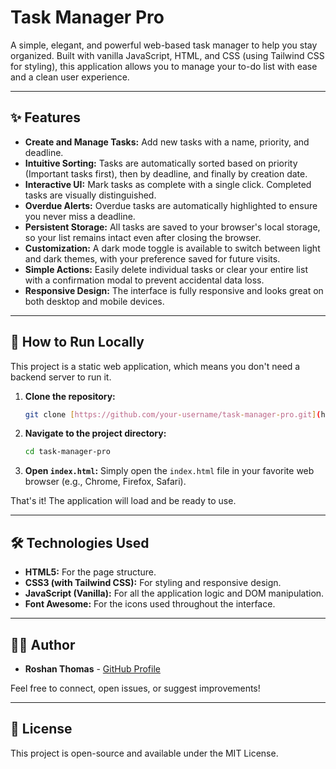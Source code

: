 # Task Manager Pro

A simple, elegant, and powerful web-based task manager to help you stay organized. Built with vanilla JavaScript, HTML, and CSS (using Tailwind CSS for styling), this application allows you to manage your to-do list with ease and a clean user experience.

---

## ✨ Features

* **Create and Manage Tasks:** Add new tasks with a name, priority, and deadline.
* **Intuitive Sorting:** Tasks are automatically sorted based on priority (Important tasks first), then by deadline, and finally by creation date.
* **Interactive UI:** Mark tasks as complete with a single click. Completed tasks are visually distinguished.
* **Overdue Alerts:** Overdue tasks are automatically highlighted to ensure you never miss a deadline.
* **Persistent Storage:** All tasks are saved to your browser's local storage, so your list remains intact even after closing the browser.
* **Customization:** A dark mode toggle is available to switch between light and dark themes, with your preference saved for future visits.
* **Simple Actions:** Easily delete individual tasks or clear your entire list with a confirmation modal to prevent accidental data loss.
* **Responsive Design:** The interface is fully responsive and looks great on both desktop and mobile devices.

---

## 🚀 How to Run Locally

This project is a static web application, which means you don't need a backend server to run it.

1.  **Clone the repository:**
    ```bash
    git clone [https://github.com/your-username/task-manager-pro.git](https://github.com/your-username/task-manager-pro.git)
    ```
2.  **Navigate to the project directory:**
    ```bash
    cd task-manager-pro
    ```
3.  **Open `index.html`:** Simply open the `index.html` file in your favorite web browser (e.g., Chrome, Firefox, Safari).

That's it! The application will load and be ready to use.

---

## 🛠️ Technologies Used

* **HTML5:** For the page structure.
* **CSS3 (with Tailwind CSS):** For styling and responsive design.
* **JavaScript (Vanilla):** For all the application logic and DOM manipulation.
* **Font Awesome:** For the icons used throughout the interface.

---

## 🧑‍💻 Author

* **Roshan Thomas** - [GitHub Profile](https://github.com/roshanthm)

Feel free to connect, open issues, or suggest improvements!

---

## 📄 License

This project is open-source and available under the MIT License.
